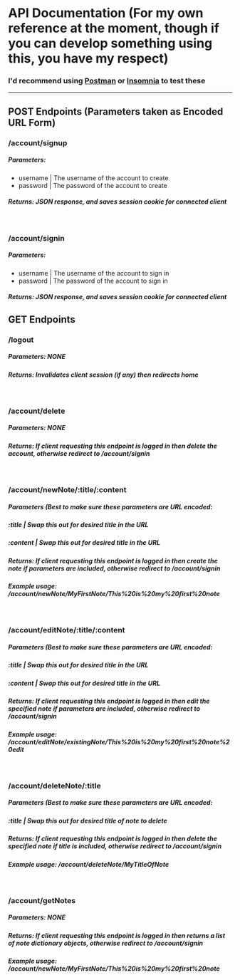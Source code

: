 # API Documentation (For my own reference at the moment, though if you can develop something using this, you have my respect)

### I'd recommend using [Postman](https://www.postman.com/) or [Insomnia](https://insomnia.rest/) to test these

---

## POST Endpoints (Parameters taken as Encoded URL Form)

### /account/signup

##### Parameters:

- username | The username of the account to create
- password | The password of the account to create

##### Returns: JSON response, and saves session cookie for connected client

<br>

### /account/signin

##### Parameters:

- username | The username of the account to sign in
- password | The password of the account to sign in

##### Returns: JSON response, and saves session cookie for connected client

## GET Endpoints

### /logout

##### Parameters: NONE

##### Returns: Invalidates client session (if any) then redirects home

<br>

### /account/delete

##### Parameters: NONE

##### Returns: If client requesting this endpoint is logged in then delete the account, otherwise redirect to /account/signin

<br>

### /account/newNote/:title/:content

##### Parameters (Best to make sure these parameters are URL encoded:

##### :title | Swap this out for desired title in the URL

##### :content | Swap this out for desired title in the URL

##### Returns: If client requesting this endpoint is logged in then create the note if parameters are included, otherwise redirect to /account/signin

##### Example usage: /account/newNote/MyFirstNote/This%20is%20my%20first%20note

<br>

### /account/editNote/:title/:content

##### Parameters (Best to make sure these parameters are URL encoded:

##### :title | Swap this out for desired title in the URL

##### :content | Swap this out for desired title in the URL

##### Returns: If client requesting this endpoint is logged in then edit the specified note if parameters are included, otherwise redirect to /account/signin

##### Example usage: /account/editNote/existingNote/This%20is%20my%20first%20note%20edit

<br>

### /account/deleteNote/:title

##### Parameters (Best to make sure these parameters are URL encoded:

##### :title | Swap this out for desired title of note to delete

##### Returns: If client requesting this endpoint is logged in then delete the specified note if title is included, otherwise redirect to /account/signin

##### Example usage: /account/deleteNote/MyTitleOfNote

<br>

### /account/getNotes

##### Parameters: NONE
##### Returns: If client requesting this endpoint is logged in then returns a list of note dictionary objects, otherwise redirect to /account/signin

##### Example usage: /account/newNote/MyFirstNote/This%20is%20my%20first%20note
